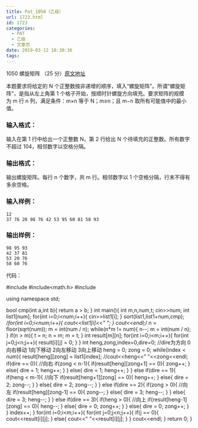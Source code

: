 ```yaml
---
title: Pat_1050（乙级）
url: 1723.html
id: 1723
categories:
  - PAT
  - 乙级
  - 文章页
date: 2019-03-12 18:30:36
tags:
---
```


1050 螺旋矩阵 （25 分）[原文地址](https://pintia.cn/problem-sets/994805260223102976/problems/994805275146436608)

本题要求将给定的 N 个正整数按非递增的顺序，填入“螺旋矩阵”。所谓“螺旋矩阵”，是指从左上角第 1 个格子开始，按顺时针螺旋方向填充。要求矩阵的规模为 m 行 n 列，满足条件：m×n 等于 N；m≥n；且 m−n 取所有可能值中的最小值。

### 输入格式：

输入在第 1 行中给出一个正整数 N，第 2 行给出 N 个待填充的正整数。所有数字不超过 10​4​​，相邻数字以空格分隔。

### 输出格式：

输出螺旋矩阵。每行 n 个数字，共 m 行。相邻数字以 1 个空格分隔，行末不得有多余空格。

### 输入样例：

    12
    37 76 20 98 76 42 53 95 60 81 58 93
    

### 输出样例：

    98 95 93
    42 37 81
    53 20 76
    58 60 76

代码：

#include<iostream>
#include<math.h>
#include<algorithm>

using namespace std;

bool cmp(int a,int b){
    return a > b;
}
int main(){
    int m,n,num,t;
    cin>>num;
    int list1\[num\];
    for(int i=0;i<num;i++){
        cin>>list1\[i\];
    }
    sort(list1,list1+num,cmp);
    /*for(int i=0;i<num;i++){
        cout<<list1\[i\]<<" ";
    }
    cout<<endl;*/
    n = floor(sqrt(num));
    m = int(num / n);
    while(n*m != num){
        n--;
        m = int(num / n);
    }
    if(n > m){
        t = n;
        n = m;
        m = t;
    }
    int result\[m\]\[n\];
    for(int i=0;i<m;i++){
        for(int j=0;j<n;j++){
            result\[i\]\[j\] = 0;
        }
    }
    int heng,zong,index=0,dire=0; //dire为方向 0向右移动  1向下移动  2向左移动 3向上移动
    heng = 0;
    zong = 0;
    while(index < num){
        result\[heng\]\[zong\] = list1\[index\];
        //cout<<heng<<" "<<zong<<endl;
        if(dire == 0){ //向右
            if(zong < n-1){
                if(result\[heng\]\[zong+1\] == 0){
                    zong++;
                }
                else{
                    dire = 1;
                    heng++;
                }
            }
            else{
                dire = 1;
                heng++;
            }
        }
        else if(dire == 1){
            if(heng < m-1){ //向下
                if(result\[heng+1\]\[zong\] == 0){
                    heng++;
                }
                else{
                    dire = 2;
                    zong--;
                }
            }
            else{
                dire = 2;
                zong--;
            }
        }
        else if(dire == 2){
            if(zong > 0){ //向左
                if(result\[heng\]\[zong-1\] == 0){
                    zong--;
                }
                else{
                    dire = 3;
                    heng--;
                }
            }
            else{
                dire = 3;
                heng--;
            }
        }
        else if(dire == 3){
            if(heng > 0){ //向上
                if(result\[heng-1\]\[zong\] == 0){
                    heng--;
                }
                else{
                    dire = 0;
                    zong++;
                }
            }
            else{
                dire = 0;
                zong++;
            }
        }
        index++;
    }
    for(int i=0;i<m;i++){
        for(int j=0;j<n;j++){
            if(j == 0){
                cout<<result\[i\]\[j\];
            }
            else{
                cout<<" "<<result\[i\]\[j\];
            }
        }
        cout<<endl;
    }
    return 0;
}